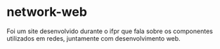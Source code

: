 # network-web
Foi um site desenvolvido durante o ifpr que fala sobre os componentes utilizados em redes, juntamente com desenvolvimento web.
